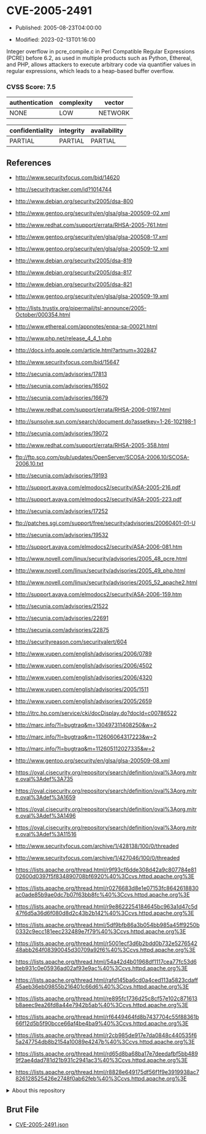 # CVE-2005-2491

- Published: 2005-08-23T04:00:00

- Modified: 2023-02-13T01:16:00

Integer overflow in pcre_compile.c in Perl Compatible Regular Expressions (PCRE) before 6.2, as used in multiple products such as Python, Ethereal, and PHP, allows attackers to execute arbitrary code via quantifier values in regular expressions, which leads to a heap-based buffer overflow.

### CVSS Score: **7.5**

| authentication | complexity | vector |
| --- | --- | --- |
| NONE | LOW | NETWORK |

| confidentiality | integrity | availability |
| --- | --- | --- |
| PARTIAL | PARTIAL | PARTIAL |

## References

* http://www.securityfocus.com/bid/14620

* http://securitytracker.com/id?1014744

* http://www.debian.org/security/2005/dsa-800

* http://www.gentoo.org/security/en/glsa/glsa-200509-02.xml

* http://www.redhat.com/support/errata/RHSA-2005-761.html

* http://www.gentoo.org/security/en/glsa/glsa-200508-17.xml

* http://www.gentoo.org/security/en/glsa/glsa-200509-12.xml

* http://www.debian.org/security/2005/dsa-819

* http://www.debian.org/security/2005/dsa-817

* http://www.debian.org/security/2005/dsa-821

* http://www.gentoo.org/security/en/glsa/glsa-200509-19.xml

* http://lists.trustix.org/pipermail/tsl-announce/2005-October/000354.html

* http://www.ethereal.com/appnotes/enpa-sa-00021.html

* http://www.php.net/release_4_4_1.php

* http://docs.info.apple.com/article.html?artnum=302847

* http://www.securityfocus.com/bid/15647

* http://secunia.com/advisories/17813

* http://secunia.com/advisories/16502

* http://secunia.com/advisories/16679

* http://www.redhat.com/support/errata/RHSA-2006-0197.html

* http://sunsolve.sun.com/search/document.do?assetkey=1-26-102198-1

* http://secunia.com/advisories/19072

* http://www.redhat.com/support/errata/RHSA-2005-358.html

* ftp://ftp.sco.com/pub/updates/OpenServer/SCOSA-2006.10/SCOSA-2006.10.txt

* http://secunia.com/advisories/19193

* http://support.avaya.com/elmodocs2/security/ASA-2005-216.pdf

* http://support.avaya.com/elmodocs2/security/ASA-2005-223.pdf

* http://secunia.com/advisories/17252

* ftp://patches.sgi.com/support/free/security/advisories/20060401-01-U

* http://secunia.com/advisories/19532

* http://support.avaya.com/elmodocs2/security/ASA-2006-081.htm

* http://www.novell.com/linux/security/advisories/2005_48_pcre.html

* http://www.novell.com/linux/security/advisories/2005_49_php.html

* http://www.novell.com/linux/security/advisories/2005_52_apache2.html

* http://support.avaya.com/elmodocs2/security/ASA-2006-159.htm

* http://secunia.com/advisories/21522

* http://secunia.com/advisories/22691

* http://secunia.com/advisories/22875

* http://securityreason.com/securityalert/604

* http://www.vupen.com/english/advisories/2006/0789

* http://www.vupen.com/english/advisories/2006/4502

* http://www.vupen.com/english/advisories/2006/4320

* http://www.vupen.com/english/advisories/2005/1511

* http://www.vupen.com/english/advisories/2005/2659

* http://itrc.hp.com/service/cki/docDisplay.do?docId=c00786522

* http://marc.info/?l=bugtraq&m=130497311408250&w=2

* http://marc.info/?l=bugtraq&m=112606064317223&w=2

* http://marc.info/?l=bugtraq&m=112605112027335&w=2

* http://www.gentoo.org/security/en/glsa/glsa-200509-08.xml

* https://oval.cisecurity.org/repository/search/definition/oval%3Aorg.mitre.oval%3Adef%3A735

* https://oval.cisecurity.org/repository/search/definition/oval%3Aorg.mitre.oval%3Adef%3A1659

* https://oval.cisecurity.org/repository/search/definition/oval%3Aorg.mitre.oval%3Adef%3A1496

* https://oval.cisecurity.org/repository/search/definition/oval%3Aorg.mitre.oval%3Adef%3A11516

* http://www.securityfocus.com/archive/1/428138/100/0/threaded

* http://www.securityfocus.com/archive/1/427046/100/0/threaded

* https://lists.apache.org/thread.html/r9f93cf6dde308d42a9c807784e8102600d0397f5f834890708bf6920%40%3Ccvs.httpd.apache.org%3E

* https://lists.apache.org/thread.html/r0276683d8e1e07153fc8642618830ac0ade85b9ae0dc7b07f63bb8fc%40%3Ccvs.httpd.apache.org%3E

* https://lists.apache.org/thread.html/r9e8622254184645bc963a1d47c5d47f6d5a36d6f080d8d2c43b2b142%40%3Ccvs.httpd.apache.org%3E

* https://lists.apache.org/thread.html/5df9bfb86a3b054bb985a45ff9250b0332c9ecc181eec232489e7f79%40%3Ccvs.httpd.apache.org%3E

* https://lists.apache.org/thread.html/r5001ecf3d6b2bdd0b732e527654248abb264f08390045d30709a92f6%40%3Ccvs.httpd.apache.org%3E

* https://lists.apache.org/thread.html/54a42d4b01968df1117cea77fc53d6beb931c0e05936ad02af93e9ac%40%3Ccvs.httpd.apache.org%3E

* https://lists.apache.org/thread.html/rafd145ba6cd0a4ced113a5823cdaff45aeb36eb09855b216401c66d6%40%3Ccvs.httpd.apache.org%3E

* https://lists.apache.org/thread.html/re895fc1736d25c8cf57e102c871613b8aeec9ea26fd8a44e7942b5ab%40%3Ccvs.httpd.apache.org%3E

* https://lists.apache.org/thread.html/rf6449464fd8b7437704c55f88361b66f12d5b5f90bcce66af4be4ba9%40%3Ccvs.httpd.apache.org%3E

* https://lists.apache.org/thread.html/r2cb985de917e7da0848c440535f65a247754db8b2154a10089e4247b%40%3Ccvs.httpd.apache.org%3E

* https://lists.apache.org/thread.html/rd65d8ba68ba17e7deedafbf5bb4899f2ae4dad781d21b931c2941ac3%40%3Ccvs.httpd.apache.org%3E

* https://lists.apache.org/thread.html/r8828e649175df56f1f9e3919938ac7826128525426e2748f0ab62feb%40%3Ccvs.httpd.apache.org%3E

<details>
<summary>About this repository</summary> 

  This repository is part of the project [Live Hack CVE](https://github.com/Live-Hack-CVE). Main website can be found [www.live-hack.org](https://www.live-hack.org) 
  
  Made by [Sn0wAlice](https://github.com/Sn0wAlice) for the people that care about security and need to have a feed of the latest CVEs. Hope you enjoy it, don't forget to star the repo and follow me on [Twitter](https://twitter.com/Sn0wAlice) and [Github](https://github.com/Sn0wAlice). And that is my [personnal website](https://www.alice-snow.me/)

  - [Home Page](https://github.com/Live-Hack-CVE)
  - [Framework](https://github.com/Live-Hack-CVE/cve-framework)
  - [CVE database](https://github.com/Live-Hack-CVE/full_database)
  - [Changelog](https://github.com/Live-Hack-CVE/Changelog)
</details>

## Brut File

* [CVE-2005-2491.json](https://raw.githubusercontent.com/Live-Hack-CVE/full_database/main/cves/2005/CVE-2005-2491.json)


